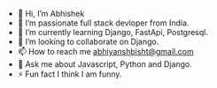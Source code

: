 - 👋 Hi, I’m Abhishek
- 👀 I’m passionate full stack devloper from India.
- 🌱 I’m currently learning Django, FastApi, Postgresql.
- 💞️ I’m looking to collaborate on Django.
- 📫 How to reach me abhiyanshbisht@gmail.com
- 💬 Ask me about Javascript, Python and Django.
- ⚡ Fun fact I think I am funny.

<!---
abhishekbisht0203/abhishekbisht0203 is a ✨ special ✨ repository because its `README.md` (this file) appears on your GitHub profile.
You can click the Preview link to take a look at your changes.
--->
